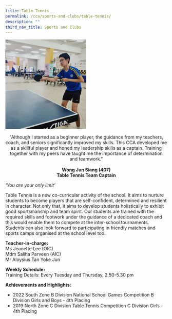 ```yaml
---
title: Table Tennis
permalink: /cca/sports-and-clubs/table-tennis/
description: ""
third_nav_title: Sports and Clubs
---
```

<img src="/images/Sports-Table%20Tennis.jpg" 
    style="width:50%">

<center>
"Although I started as a beginner player, the guidance from my teachers, coach, and seniors significantly improved my skills. This CCA developed me as a skillful player and honed my leadership skills as a captain. Training together with my peers have taught me the importance of determination and teamwork."  
<br><br>
<strong> Wong Jun Siang (407) <br>
Table Tennis Team Captain </strong></center>
	
_‘You are your only limit’_

Table Tennis is a new co-curricular activity of the school. It aims to nurture students to become players that are self-confident, determined and resilient in character. Not only that, it aims to develop students holistically to exhibit good sportsmanship and team spirit. Our students are trained with the required skills and footwork under the guidance of a dedicated coach and this would enable them to compete at the inter-school tournaments. Students can also look forward to participating in friendly matches and sports camps organised at the school level too.

**Teacher-in-charge:** <br>
Ms Jeanette Lee (OIC) <br>
Mdm Saliha Parveen (AIC) <br>
Mr Aloysius Tan Yoke Jun  

**Weekly Schedule:** <br>
Training Details: Every Tuesday and Thursday, 2.50-5.30 pm

**Achievements and Highlights:** 
* 2022 South Zone B Division National School Games Competition B Division Girls and Boys - 4th Placing 
* 2019 North Zone C Division Table Tennis Competition C Division Girls - 4th Placing